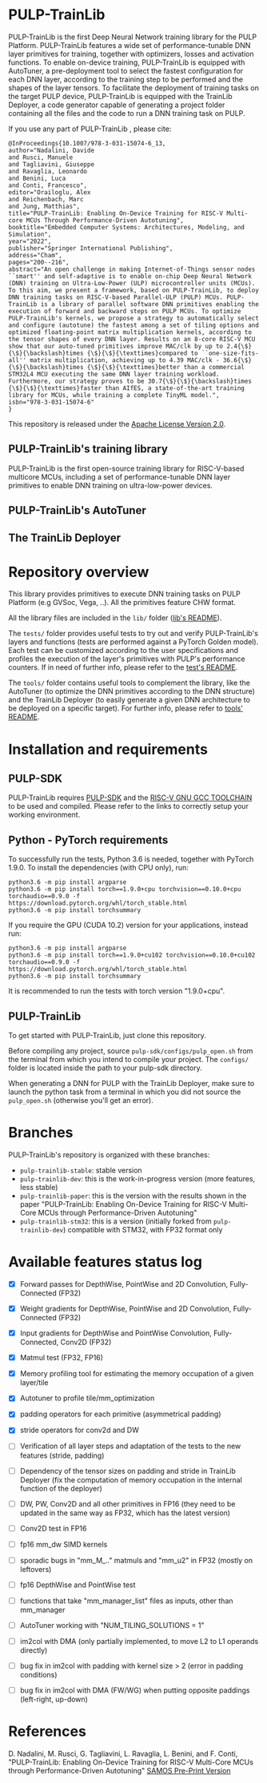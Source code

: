 # PULP-TrainLib

PULP-TrainLib is the first Deep Neural Network training library for the PULP Platform. PULP-TrainLib features a wide set of performance-tunable DNN layer primitives for training, together with optimizers, losses and activation functions.
To enable on-device training, PULP-TrainLib is equipped with AutoTuner, a pre-deployment tool to select the fastest configuration for each DNN layer, according to the training step to be performed and the shapes of the layer tensors.
To facilitate the deployment of training tasks on the target PULP device, PULP-TrainLib is equipped with the TrainLib Deployer, a code generator capable of generating a project folder containing all the files and the code to run a DNN training task on PULP.

If you use any part of PULP-TrainLib , please cite:
```
@InProceedings{10.1007/978-3-031-15074-6_13,
author="Nadalini, Davide
and Rusci, Manuele
and Tagliavini, Giuseppe
and Ravaglia, Leonardo
and Benini, Luca
and Conti, Francesco",
editor="Orailoglu, Alex
and Reichenbach, Marc
and Jung, Matthias",
title="PULP-TrainLib: Enabling On-Device Training for RISC-V Multi-core MCUs Through Performance-Driven Autotuning",
booktitle="Embedded Computer Systems: Architectures, Modeling, and Simulation",
year="2022",
publisher="Springer International Publishing",
address="Cham",
pages="200--216",
abstract="An open challenge in making Internet-of-Things sensor nodes ``smart'' and self-adaptive is to enable on-chip Deep Neural Network (DNN) training on Ultra-Low-Power (ULP) microcontroller units (MCUs). To this aim, we present a framework, based on PULP-TrainLib, to deploy DNN training tasks on RISC-V-based Parallel-ULP (PULP) MCUs. PULP-TrainLib is a library of parallel software DNN primitives enabling the execution of forward and backward steps on PULP MCUs. To optimize PULP-TrainLib's kernels, we propose a strategy to automatically select and configure (autotune) the fastest among a set of tiling options and optimized floating-point matrix multiplication kernels, according to the tensor shapes of every DNN layer. Results on an 8-core RISC-V MCU show that our auto-tuned primitives improve MAC/clk by up to 2.4{\$}{\$}{\backslash}times {\$}{\$}{\texttimes}compared to ``one-size-fits-all'' matrix multiplication, achieving up to 4.39 MAC/clk - 36.6{\$}{\$}{\backslash}times {\$}{\$}{\texttimes}better than a commercial STM32L4 MCU executing the same DNN layer training workload. Furthermore, our strategy proves to be 30.7{\$}{\$}{\backslash}times {\$}{\$}{\texttimes}faster than AIfES, a state-of-the-art training library for MCUs, while training a complete TinyML model.",
isbn="978-3-031-15074-6"
}

```

This repository is released under the [Apache License Version 2.0](./LICENSE).

## PULP-TrainLib's training library

PULP-TrainLib is the first open-source training library for RISC-V-based multicore MCUs, including a set of performance-tunable DNN layer primitives to enable DNN training on ultra-low-power devices.


## PULP-TrainLib's AutoTuner

## The TrainLib Deployer



# Repository overview

This library provides primitives to execute DNN training tasks on PULP Platform (e.g GVSoc, Vega, ..). All the primitives feature CHW format.

All the library files are included in the `lib/` folder ([lib's README](lib/README.md)).

The `tests/` folder provides useful tests to try out and verify PULP-TrainLib's layers and functions (tests are performed against a PyTorch Golden model).
Each test can be customized according to the user specifications and profiles the execution of the layer's primitives with PULP's performance counters. 
If in need of further info, please refer to the [test's README](tests/README.md).

The `tools/` folder contains useful tools to complement the library, like the AutoTuner (to optimize the DNN primitives according to the DNN structure) 
and the TrainLib Deployer (to easily generate a given DNN architecture to be deployed on a specific target). For further info, please refer to [tools' README](tools/README.md).



# Installation and requirements

## PULP-SDK

PULP-TrainLib requires [PULP-SDK](https://github.com/pulp-platform/pulp-sdk) and the [RISC-V GNU GCC TOOLCHAIN](https://github.com/pulp-platform/pulp-riscv-gnu-toolchain) to be used and compiled.
Please refer to the links to correctly setup your working environment.

## Python - PyTorch requirements

To successfully run the tests, Python 3.6 is needed, together with PyTorch 1.9.0. To install the dependencies (with CPU only), run:

```
python3.6 -m pip install argparse 
python3.6 -m pip install torch==1.9.0+cpu torchvision==0.10.0+cpu torchaudio==0.9.0 -f https://download.pytorch.org/whl/torch_stable.html
python3.6 -m pip install torchsummary
```

If you require the GPU (CUDA 10.2) version for your applications, instead run:

```
python3.6 -m pip install argparse 
python3.6 -m pip install torch==1.9.0+cu102 torchvision==0.10.0+cu102 torchaudio==0.9.0 -f https://download.pytorch.org/whl/torch_stable.html
python3.6 -m pip install torchsummary
```

It is recommended to run the tests with torch version "1.9.0+cpu".

## PULP-TrainLib

To get started with PULP-TrainLib, just clone this repository.

Before compiling any project, source `pulp-sdk/configs/pulp_open.sh` from the terminal from which you intend to compile your project. 
The `configs/` folder is located inside the path to your pulp-sdk directory.

When generating a DNN for PULP with the TrainLib Deployer, make sure to launch the python task from a terminal in which you did not source the `pulp_open.sh` (otherwise you'll get an error).



# Branches

PULP-TrainLib's repository is organized with these branches:
- `pulp-trainlib-stable`: stable version 
- `pulp-trainlib-dev`: this is the work-in-progress version (more features, less stable)
- `pulp-trainlib-paper`: this is the version with the results shown in the paper "PULP-TrainLib: Enabling On-Device Training for RISC-V Multi-Core MCUs through Performance-Driven Autotuning"
- `pulp-trainlib-stm32`: this is a version (initially forked from `pulp-trainlib-dev`) compatible with STM32, with FP32 format only



# Available features status log

- [x] Forward passes for DepthWise, PointWise and 2D Convolution, Fully-Connected (FP32)
- [x] Weight gradients for DepthWise, PointWise and 2D Convolution, Fully-Connected (FP32)
- [x] Input gradients for DepthWise and PointWise Convolution, Fully-Connected, Conv2D (FP32)
- [x] Matmul test (FP32, FP16)
- [x] Memory profiling tool for estimating the memory occupation of a given layer/tile
- [x] Autotuner to profile tile/mm_optimization
- [X] padding operators for each primitive (asymmetrical padding)
- [x] stride operators for conv2d and DW
- [ ] Verification of all layer steps and adaptation of the tests to the new features (stride, padding)
- [ ] Dependency of the tensor sizes on padding and stride in TrainLib Deployer (fix the computation of memory occupation in the internal function of the deployer)
- [ ] DW, PW, Conv2D and all other primitives in FP16 (they need to be updated in the same way as FP32, which has the latest version)
- [ ] Conv2D test in FP16
- [ ] fp16 mm_dw SIMD kernels
- [ ] sporadic bugs in "mm_M_.." matmuls and "mm_u2" in FP32 (mostly on leftovers)
- [ ] fp16 DepthWise and PointWise test
- [ ] functions that take "mm_manager_list" files as inputs, other than mm_manager
- [ ] AutoTuner working with "NUM_TILING_SOLUTIONS = 1"
- [ ] im2col with DMA (only partially implemented, to move L2 to L1 operands directly)
- [ ] bug fix in im2col with padding with kernel size > 2 (error in padding conditions)
- [ ] bug fix in im2col with DMA (FW/WG) when putting opposite paddings (left-right, up-down)


# References

D. Nadalini, M. Rusci, G. Tagliavini, L. Ravaglia, L. Benini, and F. Conti, "PULP-TrainLib: Enabling On-Device Training for RISC-V Multi-Core MCUs through Performance-Driven Autotuning" [SAMOS Pre-Print Version](https://www.samos-conference.com/Resources_Samos_Websites/Proceedings_Repository_SAMOS/2022/Papers/Paper_14.pdf)
